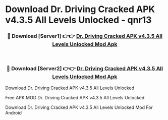 # Download Dr. Driving Cracked APK v4.3.5 All Levels Unlocked - qnr13



<div align="center">
<h3>🔴 Download [Server1] 👉👉 <a href="https://momento.my/?title=Dr._Driving_Cracked_APK_v4.3.5_All_Levels_Unlocked">Dr. Driving Cracked APK v4.3.5 All Levels Unlocked Mod Apk</a></h3><br>

<h3>🔴 Download [Server2] 👉👉 <a href="https://momento.my/?title=Dr._Driving_Cracked_APK_v4.3.5_All_Levels_Unlocked">Dr. Driving Cracked APK v4.3.5 All Levels Unlocked Mod Apk</a></h3>
</div>



Download Dr. Driving Cracked APK v4.3.5 All Levels Unlocked 

Free APK MOD Dr. Driving Cracked APK v4.3.5 All Levels Unlocked 

Download Dr. Driving Cracked APK v4.3.5 All Levels Unlocked Mod For Android

